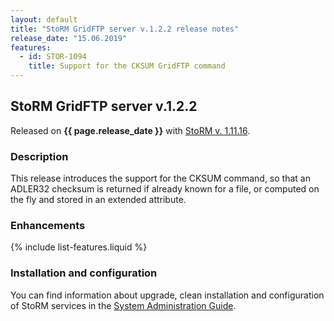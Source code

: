 ```yaml
---
layout: default
title: "StoRM GridFTP server v.1.2.2 release notes"
release_date: "15.06.2019"
features:
  - id: STOR-1094
    title: Support for the CKSUM GridFTP command
---
```


## StoRM GridFTP server v.1.2.2

Released on **{{ page.release_date }}** with [StoRM v. 1.11.16][release-notes].

### Description

This release introduces the support for the CKSUM command, so that an ADLER32
checksum is returned if already known for a file, or computed on the fly and
stored in an extended attribute.

### Enhancements

{% include list-features.liquid %}

### Installation and configuration

You can find information about upgrade, clean installation and configuration of
StoRM services in the [System Administration Guide][storm-sysadmin-guide].

[release-notes]: {{site.baseurl}}/release-notes/StoRM-v1.11.16.html
[storm-sysadmin-guide]: {{site.baseurl}}/documentation/sysadmin-guide/1.11.16
